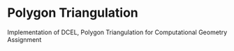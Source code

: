 # Polygon Triangulation
Implementation of DCEL, Polygon Triangulation for Computational Geometry Assignment